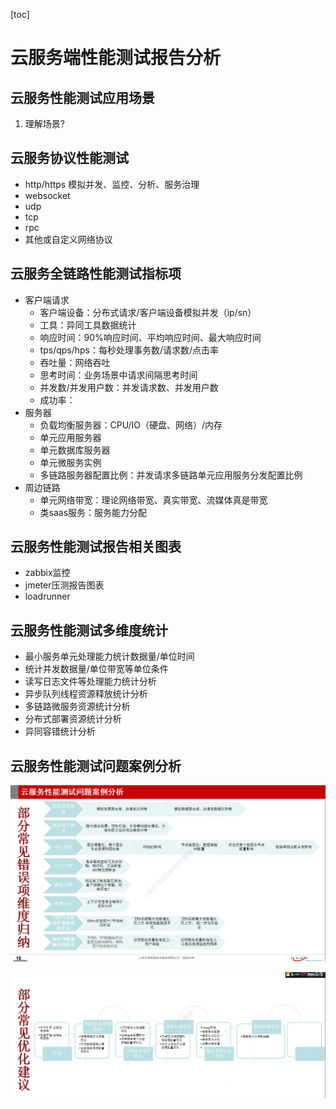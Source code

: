 [toc]

# 云服务端性能测试报告分析

## 云服务性能测试应用场景

1. 理解场景?

## 云服务协议性能测试

- http/https 模拟并发、监控、分析、服务治理
- websocket
- udp
- tcp
- rpc
- 其他或自定义网络协议

## 云服务全链路性能测试指标项

- 客户端请求
  - 客户端设备：分布式请求/客户端设备模拟并发（ip/sn）
  - 工具：异同工具数据统计
  - 响应时间：90%响应时间、平均响应时间、最大响应时间
  - tps/qps/hps：每秒处理事务数/请求数/点击率
  - 吞吐量：网络吞吐
  - 思考时间：业务场景中请求间隔思考时间
  - 并发数/并发用户数：并发请求数、并发用户数
  - 成功率：
- 服务器
  - 负载均衡服务器：CPU/IO（硬盘、网络）/内存
  - 单元应用服务器
  - 单元数据库服务器
  - 单元微服务实例
  - 多链路服务器配置比例：并发请求多链路单元应用服务分发配置比例
- 周边链路
  - 单元网络带宽：理论网络带宽、真实带宽、流媒体真是带宽
  - 类saas服务：服务能力分配

## 云服务性能测试报告相关图表

- zabbix监控
- jmeter压测报告图表
- loadrunner

## 云服务性能测试多维度统计

- 最小服务单元处理能力统计数据量/单位时间
- 统计并发数据量/单位带宽等单位条件
- 读写日志文件等处理能力统计分析
- 异步队列线程资源释放统计分析
- 多链路微服务资源统计分析
- 分布式部署资源统计分析
- 异同容错统计分析

## 云服务性能测试问题案例分析

![](/images/posts/cloud-server-test/image-20200820195739609.png)

![](/images/posts/cloud-server-test/image-20200820200337424.png)
